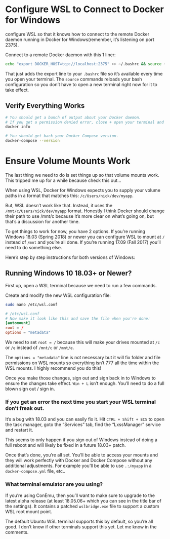 # Configure WSL to Connect to Docker for Windows

configure WSL so that it knows how to connect to the remote Docker daemon running in Docker for Windows(remember, it’s listening on port 2375).

Connect to a remote Docker daemon with this 1 liner:

```sh
echo "export DOCKER_HOST=tcp://localhost:2375" >> ~/.bashrc && source ~/.bashrc
```

That just adds the export line to your `.bashrc` file so it’s available every time you open your terminal. The `source` commands reloads your bash configuration so you don’t have to open a new terminal right now for it to take effect.

## Verify Everything Works

```sh
# You should get a bunch of output about your Docker daemon.
# If you get a permission denied error, close + open your terminal and try again.
docker info

# You should get back your Docker Compose version.
docker-compose --version
```

# Ensure Volume Mounts Work

The last thing we need to do is set things up so that volume mounts work. This tripped me up for a while because check this out…

When using WSL, Docker for Windows expects you to supply your volume paths in a format that matches this: `/c/Users/nick/dev/myapp`.

But, WSL doesn’t work like that. Instead, it uses the `/mnt/c/Users/nick/dev/myapp` format. Honestly I think Docker should change their path to use /mnt/c because it’s more clear on what’s going on, but that’s a discussion for another time.

To get things to work for now, you have 2 options. If you’re running Windows 18.03 (Spring 2018) or newer you can configure WSL to mount at `/` instead of `/mnt` and you’re all done. If you’re running 17.09 (Fall 2017) you’ll need to do something else.

Here’s step by step instructions for both versions of Windows:

## Running Windows 10 18.03+ or Newer?

First up, open a WSL terminal because we need to run a few commands.

Create and modify the new WSL configuration file:

```sh
sudo nano /etc/wsl.conf
```

```conf
# /etc/wsl.conf
# Now make it look like this and save the file when you're done:
[automount]
root = /
options = "metadata"
```

We need to set `root = /` because this will make your drives mounted at `/c` or `/e` instead of `/mnt/c` or `/mnt/e`.

The `options = "metadata"` line is not necessary but it will fix folder and file permissions on WSL mounts so everything isn’t 777 all the time within the WSL mounts. I highly recommend you do this!

Once you make those changes, sign out and sign back in to Windows to ensure the changes take effect. `Win + L` isn’t enough. You’ll need to do a full blown sign out / sign in.

### If you get an error the next time you start your WSL terminal don’t freak out.

It’s a bug with 18.03 and you can easily fix it. Hit `CTRL + Shift + ECS` to open the task manager, goto the “Services” tab, find the “LxssManager” service and restart it.

This seems to only happen if you sign out of Windows instead of doing a full reboot and will likely be fixed in a future 18.03+ patch.

Once that’s done, you’re all set. You’ll be able to access your mounts and they will work perfectly with Docker and Docker Compose without any additional adjustments. For example you’ll be able to use `.:/myapp` in a `docker-compose.yml` file, etc..

### What terminal emulator are you using?

If you’re using ConEmu, then you’ll want to make sure to upgrade to the latest alpha release (at least 18.05.06+ which you can see in the title bar of the settings). It contains a patched `wslbridge.exe` file to support a custom WSL root mount point.

The default Ubuntu WSL terminal supports this by default, so you’re all good. I don’t know if other terminals support this yet. Let me know in the comments.
